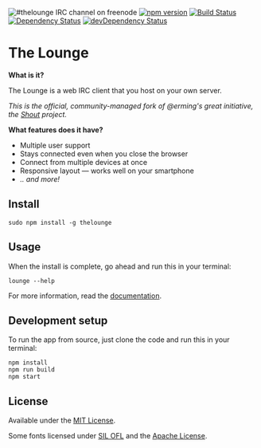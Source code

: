 ![#thelounge IRC channel on freenode](https://img.shields.io/badge/irc%20channel-%23thelounge%20on%20freenode-blue.svg)
[![npm version](https://img.shields.io/npm/v/thelounge.svg)](https://www.npmjs.org/package/thelounge)
[![Build Status](https://travis-ci.org/thelounge/lounge.svg?branch=master)](https://travis-ci.org/thelounge/lounge)
[![Dependency Status](https://david-dm.org/thelounge/lounge.svg)](https://david-dm.org/thelounge/lounge)
[![devDependency Status](https://david-dm.org/thelounge/lounge/dev-status.svg)](https://david-dm.org/thelounge/lounge#info=devDependencies)

# The Lounge

__What is it?__

The Lounge is a web IRC client that you host on your own server.

*This is the official, community-managed fork of @erming's great initiative, the [Shout](https://github.com/erming/shout) project.*

__What features does it have?__

- Multiple user support
- Stays connected even when you close the browser
- Connect from multiple devices at once
- Responsive layout — works well on your smartphone
- _.. and more!_

## Install

```
sudo npm install -g thelounge
```

## Usage

When the install is complete, go ahead and run this in your terminal:

```
lounge --help
```

For more information, read the [documentation](https://thelounge.github.io/docs/).

## Development setup

To run the app from source, just clone the code and run this in your terminal:

```
npm install
npm run build
npm start
```

## License

Available under the [MIT License](http://mths.be/mit).

Some fonts licensed under [SIL OFL](http://scripts.sil.org/OFL) and the [Apache License](http://www.apache.org/licenses/).
